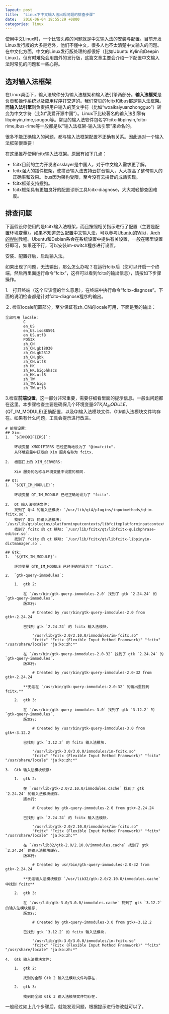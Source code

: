 ```yaml
---
layout: post
title:  "Linux下中文输入法出现问题的排查步骤"
date:   2016-06-04 18:55:29 +0800
categories: linux
---
```

使用中文Linux时，一个比较头疼的问题就是中文输入法的安装与配置。目前开发Linux发行版的大多是老外，他们不懂中文，很多人也不太清楚中文输入的问题。在中文化方面，中文的Linux发行版处理的都很好（比如Ubuntu Kylin和Deepin Linux）。但有时难免会用国外的发行版，这篇文章主要会介绍一下配置中文输入法时常见的问题和一些心得。

## 选对输入法框架
在Linux桌面下，输入法软件分为输入法框架和输入法引擎两部分。**输入法框架**是负责和操作系统以及应用程序打交道的。我们常见的fcitx和ibus都是输入法框架。而**输入法引擎**则负责把用户输入的英文字符（比如“woaikaiyuanzhongguo”）转变为中文字符（比如“我爱开源中国”）。Linux下比较著名的输入法引擎有libpinyin,rime,sougou等。常见的输入法软件包名字fcitx-libpinyin,fcitx-rime,ibus-rime等一般都是以"输入法框架-输入法引擎"来命名的。 

很多不能正确输入的问题，都与输入法框架配置不正确有关系。因此选对一个输入法框架很重要！

在这里推荐使用fcitx输入法框架。原因有如下几点：

* fcitx目前的主力开发者csslayer是中国人，对于中文输入需求更了解。
* fcitx强大的插件框架，使拼音输入法支持云拼音输入，大大提高了整句输入的正确率和效果。ibus因为架构受限，至今没有云拼音的成熟实现。
* fcitx框架支持搜狗。
* fcitx框架具有更加良好的配置诊断工具fcitx-diagnose，大大减轻排查困难度。

## 排查问题

下面假设你使用的是fcitx输入法框架，而且按照相关指示进行了配置（主要是配置环境变量）。如果不知道怎么配置中文输入法，可以参考[Ubuntu的Wiki](http://wiki.ubuntu.org.cn/Fcitx)，[Arch的Wiki](https://wiki.archlinux.org/index.php/Fcitx_%28%E7%AE%80%E4%BD%93%E4%B8%AD%E6%96%87%29)教程。Ubuntu和Debian系会在系统设置中提供有关设置，一般在哪里设置好即可，如果还不行，可以安装im-switch程序进行设置。

安装、配置好后，启动输入法。

如果出现了问题，无法输出，那么怎么办呢？在运行fcitx后（您可以开启一个终端，然后再里面运行命令“fcitx”，这样可以看到fcitx的输出信息），请按如下步骤操作。

1.　打开终端（这个应该懂的什么意思），在终端中执行命令“fcitx-diagnose”。下面的说明检查都是针对fcitx-diagnose程序的输出。

２. 检查locale配置部分，至少保证有zh_CN的locale可用，下面是我的输出：
    
    全部可用 locale:
            C
            en_US
            en_US.iso88591
            en_US.utf8
            POSIX
            zh_CN
            zh_CN.gb18030
            zh_CN.gb2312
            zh_CN.gbk
            zh_CN.utf8
            zh_HK
            zh_HK.big5hkscs
            zh_HK.utf8
            zh_TW
            zh_TW.big5
            zh_TW.utf8
            
3.检查**前端设置**，这一部分非常重要，需要仔细看里面的提示信息。一般出问题都在这里。本步骤检查主要是确保几个环境变量${GTK_IM_MODULE}、${QT_IM_MODULE}正确配置，以及Qt输入法模块文件、Gtk输入法模块文件均存在。如果有什么问题，工具会提示进行改进。


    # 前端设置:
    ## Xim:
    1.  `${XMODIFIERS}`:

        环境变量 XMODIFIERS 已经正确地设为了 "@im=fcitx".
        从环境变量中获取的 Xim 服务名称为 fcitx.

    2.  根窗口上的 XIM_SERVERS:

        Xim 服务的名称与环境变量中设置的相同.

    ## Qt:
    1.  `${QT_IM_MODULE}`:

        环境变量 QT_IM_MODULE 已经正确地设为了 "fcitx".

    2.  Qt 输入法模块文件:
        找到了 Qt4 的输入法模块: `/usr/lib/qt4/plugins/inputmethods/qtim-fcitx.so`.
        找到了 Qt5 的输入法模块: `/usr/lib/qt/plugins/platforminputcontexts/libfcitxplatforminputcontextplugin.so`.
        找到了 fcitx 的 qt 模块: `/usr/lib/fcitx/qt/libfcitx-quickphrase-editor.so`.
        找到了 fcitx 的 qt 模块: `/usr/lib/fcitx/qt/libfcitx-libpinyin-dictmanager.so`.

    ## Gtk:
    1.  `${GTK_IM_MODULE}`:

        环境变量 GTK_IM_MODULE 已经正确地设为了 "fcitx".

    2.  `gtk-query-immodules`:

        1.  gtk 2:

            在 `/usr/bin/gtk-query-immodules-2.0` 找到了 gtk `2.24.24` 的 `gtk-query-immodules`.
            版本行:

                # Created by /usr/bin/gtk-query-immodules-2.0 from gtk+-2.24.24

            已找到 gtk `2.24.24` 的 fcitx 输入法模块.

                "/usr/lib/gtk-2.0/2.10.0/immodules/im-fcitx.so" 
                "fcitx" "Fcitx (Flexible Input Method Framework)" "fcitx" "/usr/share/locale" "ja:ko:zh:*" 

            在 `/usr/bin/gtk-query-immodules-2.0-32` 找到了 gtk `2.24.24` 的 `gtk-query-immodules`.
            版本行:

                # Created by /usr/bin/gtk-query-immodules-2.0-32 from gtk+-2.24.24

            **无法在 `/usr/bin/gtk-query-immodules-2.0-32` 的输出重找到 fcitx.**

        2.  gtk 3:

            在 `/usr/bin/gtk-query-immodules-3.0` 找到了 gtk `3.12.2` 的 `gtk-query-immodules`.
            版本行:

                # Created by /usr/bin/gtk-query-immodules-3.0 from gtk+-3.12.2

            已找到 gtk `3.12.2` 的 fcitx 输入法模块.

                "/usr/lib/gtk-3.0/3.0.0/immodules/im-fcitx.so" 
                "fcitx" "Fcitx (Flexible Input Method Framework)" "fcitx" "/usr/share/locale" "ja:ko:zh:*" 

    3.  Gtk 输入法模块缓存:

        1.  gtk 2:

            在 `/usr/lib/gtk-2.0/2.10.0/immodules.cache` 找到了 gtk `2.24.24` 的输入法模块缓存.
            版本行:

                # Created by gtk-query-immodules-2.0 from gtk+-2.24.24

            已找到 gtk `2.24.24` 的 fcitx 输入法模块.

                "/usr/lib/gtk-2.0/2.10.0/immodules/im-fcitx.so" 
                "fcitx" "Fcitx (Flexible Input Method Framework)" "fcitx" "/usr/share/locale" "ja:ko:zh:*" 

            在 `/usr/lib32/gtk-2.0/2.10.0/immodules.cache` 找到了 gtk `2.24.24` 的输入法模块缓存.
            版本行:

                # Created by usr/bin/gtk-query-immodules-2.0-32 from gtk+-2.24.24

            **无法输入法模块缓存 `/usr/lib32/gtk-2.0/2.10.0/immodules.cache` 中找到 fcitx**

        2.  gtk 3:

            在 `/usr/lib/gtk-3.0/3.0.0/immodules.cache` 找到了 gtk `3.12.2` 的输入法模块缓存.
            版本行:

                # Created by gtk-query-immodules-3.0 from gtk+-3.12.2

            已找到 gtk `3.12.2` 的 fcitx 输入法模块.

                "/usr/lib/gtk-3.0/3.0.0/immodules/im-fcitx.so" 
                "fcitx" "Fcitx (Flexible Input Method Framework)" "fcitx" "/usr/share/locale" "ja:ko:zh:*" 

    4.  Gtk 输入法模块文件:

        1.  gtk 2:

            找到的全部 Gtk 2 输入法模块文件均存在.

        2.  gtk 3:

            找到的全部 Gtk 3 输入法模块文件均存在.

一般经过如上几个步骤后，就能发现问题，根据提示进行修改就可以了。

